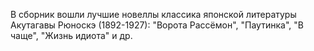 <!--2017-01-02 07:44:26-->
В сборник вошли лучшие новеллы классика японской литературы Акутагавы Рюноскэ (1892-1927): "Ворота Рассёмон", "Паутинка", "В чаще", "Жизнь идиота" и др.